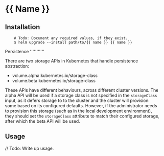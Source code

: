 {{ Name }}
==========

Installation
------------

```
    # Todo: Document any required values, if they exist.
    $ helm upgrade --install path/to/{{ name }} {{ name }}
```

Persistence
'''''''''''

There are two storage APIs in Kubernetes that handle persistence abstraction:

- volume.alpha.kubernetes.io/storage-class
- volume.beta.kubernetes.io/storage-class

These APIs have different behaviours, across different cluster versions. The alpha API will be used if a storage class is not specified in the `storageClass` input, as it defers storage to to the cluster and the cluster will provision some based on its configured defaults. However, if the administrator needs to provision this storage (such as in the local development environment), they should set the `storageClass` attribute to match their configured storage, after which the beta API will be used.

Usage
-----

// Todo: Write up usage.
